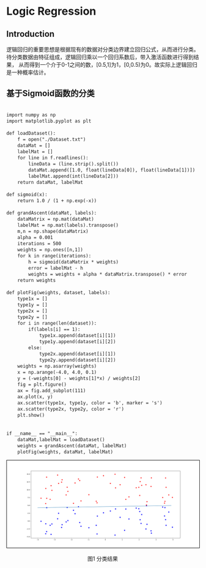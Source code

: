 # Logic Regression
## Introduction
逻辑回归的重要思想是根据现有的数据对分类边界建立回归公式，从而进行分类。待分类数据由特征组成，逻辑回归乘以一个回归系数后，带入激活函数进行得到结果，
从而得到一个介于0-1之间的数，[0.5,1]为1，[0,0.5)为0。故实际上逻辑回归是一种概率估计。
## 基于Sigmoid函数的分类
<pre><code>
import numpy as np
import matplotlib.pyplot as plt

def loadDataset():
    f = open("./Dataset.txt")
    dataMat = []
    labelMat = []
    for line in f.readlines():
        lineData = (line.strip().split())
        dataMat.append([1.0, float(lineData[0]), float(lineData[1])])
        labelMat.append(int(lineData[2]))
    return dataMat, labelMat

def sigmoid(x):
    return 1.0 / (1 + np.exp(-x))

def grandAscent(dataMat, labels):
    dataMatrix = np.mat(dataMat)
    labelMat = np.mat(labels).transpose()
    m,n = np.shape(dataMatrix)
    alpha = 0.001
    iterations = 500
    weights = np.ones([n,1])
    for k in range(iterations):
        h = sigmoid(dataMatrix * weights)
        error = labelMat - h
        weights = weights + alpha * dataMatrix.transpose() * error
    return weights

def plotFig(weights, dataset, labels):
    type1x = []
    type1y = []
    type2x = []
    type2y = []
    for i in range(len(dataset)):
        if(labels[i] == 1):
            type1x.append(dataset[i][1])
            type1y.append(dataset[i][2])
        else:
            type2x.append(dataset[i][1])
            type2y.append(dataset[i][2])
    weights = np.asarray(weights)    
    x = np.arange(-4.0, 4.0, 0.1)
    y = (-weights[0] - weights[1]*x) / weights[2]
    fig = plt.figure()
    ax = fig.add_subplot(111)
    ax.plot(x, y)
    ax.scatter(type1x, type1y, color = 'b', marker = 's')
    ax.scatter(type2x, type2y, color = 'r')
    plt.show()


if __name__ == "__main__":
    dataMat,labelMat = loadDataset()
    weights = grandAscent(dataMat, labelMat)
    plotFig(weights, dataMat, labelMat)
</code></pre>  

<div align="center">
<img style="flex-grow:1; flex-shrink:1; border: 1px solid black;" src="./lr.png" width="900" alt="cluster" />
</div>
<p align="center">图1 分类结果</p>
